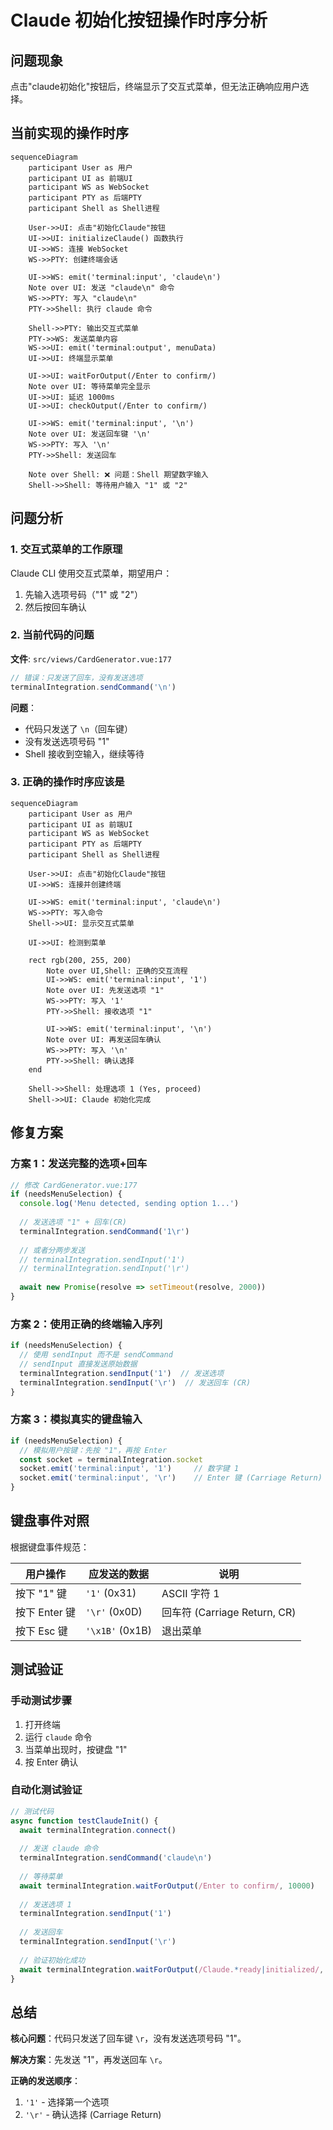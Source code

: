 # Claude 初始化按钮操作时序分析

## 问题现象
点击"claude初始化"按钮后，终端显示了交互式菜单，但无法正确响应用户选择。

## 当前实现的操作时序

```mermaid
sequenceDiagram
    participant User as 用户
    participant UI as 前端UI
    participant WS as WebSocket
    participant PTY as 后端PTY
    participant Shell as Shell进程
    
    User->>UI: 点击"初始化Claude"按钮
    UI->>UI: initializeClaude() 函数执行
    UI->>WS: 连接 WebSocket
    WS->>PTY: 创建终端会话
    
    UI->>WS: emit('terminal:input', 'claude\n')
    Note over UI: 发送 "claude\n" 命令
    WS->>PTY: 写入 "claude\n"
    PTY->>Shell: 执行 claude 命令
    
    Shell->>PTY: 输出交互式菜单
    PTY->>WS: 发送菜单内容
    WS->>UI: emit('terminal:output', menuData)
    UI->>UI: 终端显示菜单
    
    UI->>UI: waitForOutput(/Enter to confirm/)
    Note over UI: 等待菜单完全显示
    UI->>UI: 延迟 1000ms
    UI->>UI: checkOutput(/Enter to confirm/)
    
    UI->>WS: emit('terminal:input', '\n')
    Note over UI: 发送回车键 '\n'
    WS->>PTY: 写入 '\n'
    PTY->>Shell: 发送回车
    
    Note over Shell: ❌ 问题：Shell 期望数字输入
    Shell->>Shell: 等待用户输入 "1" 或 "2"
```

## 问题分析

### 1. 交互式菜单的工作原理
Claude CLI 使用交互式菜单，期望用户：
1. 先输入选项号码（"1" 或 "2"）
2. 然后按回车确认

### 2. 当前代码的问题

**文件**: `src/views/CardGenerator.vue:177`
```javascript
// 错误：只发送了回车，没有发送选项
terminalIntegration.sendCommand('\n')
```

**问题**：
- 代码只发送了 `\n`（回车键）
- 没有发送选项号码 "1"
- Shell 接收到空输入，继续等待

### 3. 正确的操作时序应该是

```mermaid
sequenceDiagram
    participant User as 用户
    participant UI as 前端UI
    participant WS as WebSocket
    participant PTY as 后端PTY
    participant Shell as Shell进程
    
    User->>UI: 点击"初始化Claude"按钮
    UI->>WS: 连接并创建终端
    
    UI->>WS: emit('terminal:input', 'claude\n')
    WS->>PTY: 写入命令
    Shell->>UI: 显示交互式菜单
    
    UI->>UI: 检测到菜单
    
    rect rgb(200, 255, 200)
        Note over UI,Shell: 正确的交互流程
        UI->>WS: emit('terminal:input', '1')
        Note over UI: 先发送选项 "1"
        WS->>PTY: 写入 '1'
        PTY->>Shell: 接收选项 "1"
        
        UI->>WS: emit('terminal:input', '\n')
        Note over UI: 再发送回车确认
        WS->>PTY: 写入 '\n'
        PTY->>Shell: 确认选择
    end
    
    Shell->>Shell: 处理选项 1 (Yes, proceed)
    Shell->>UI: Claude 初始化完成
```

## 修复方案

### 方案 1：发送完整的选项+回车
```javascript
// 修改 CardGenerator.vue:177
if (needsMenuSelection) {
  console.log('Menu detected, sending option 1...')
  
  // 发送选项 "1" + 回车(CR)
  terminalIntegration.sendCommand('1\r')
  
  // 或者分两步发送
  // terminalIntegration.sendInput('1')
  // terminalIntegration.sendInput('\r')
  
  await new Promise(resolve => setTimeout(resolve, 2000))
}
```

### 方案 2：使用正确的终端输入序列
```javascript
if (needsMenuSelection) {
  // 使用 sendInput 而不是 sendCommand
  // sendInput 直接发送原始数据
  terminalIntegration.sendInput('1')  // 发送选项
  terminalIntegration.sendInput('\r')  // 发送回车 (CR)
}
```

### 方案 3：模拟真实的键盘输入
```javascript
if (needsMenuSelection) {
  // 模拟用户按键：先按 "1"，再按 Enter
  const socket = terminalIntegration.socket
  socket.emit('terminal:input', '1')     // 数字键 1
  socket.emit('terminal:input', '\r')    // Enter 键 (Carriage Return)
}
```

## 键盘事件对照

根据键盘事件规范：

| 用户操作 | 应发送的数据 | 说明 |
|---------|------------|------|
| 按下 "1" 键 | `'1'` (0x31) | ASCII 字符 1 |
| 按下 Enter 键 | `'\r'` (0x0D) | 回车符 (Carriage Return, CR) |
| 按下 Esc 键 | `'\x1B'` (0x1B) | 退出菜单 |

## 测试验证

### 手动测试步骤
1. 打开终端
2. 运行 `claude` 命令
3. 当菜单出现时，按键盘 "1"
4. 按 Enter 确认

### 自动化测试验证
```javascript
// 测试代码
async function testClaudeInit() {
  await terminalIntegration.connect()
  
  // 发送 claude 命令
  terminalIntegration.sendCommand('claude\n')
  
  // 等待菜单
  await terminalIntegration.waitForOutput(/Enter to confirm/, 10000)
  
  // 发送选项 1
  terminalIntegration.sendInput('1')
  
  // 发送回车
  terminalIntegration.sendInput('\r')
  
  // 验证初始化成功
  await terminalIntegration.waitForOutput(/Claude.*ready|initialized/, 5000)
}
```

## 总结

**核心问题**：代码只发送了回车键 `\r`，没有发送选项号码 "1"。

**解决方案**：先发送 "1"，再发送回车 `\r`。

**正确的发送顺序**：
1. `'1'` - 选择第一个选项
2. `'\r'` - 确认选择 (Carriage Return)